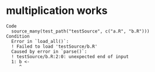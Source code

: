 # multiplication works

    Code
      source_many(test_path("testSource", c("a.R", "b.R")))
    Condition
      Error in `load_all()`:
      ! Failed to load 'testSource/b.R'
      Caused by error in `parse()`:
      ! testSource/b.R:2:0: unexpected end of input
      1: b <-
         ^

